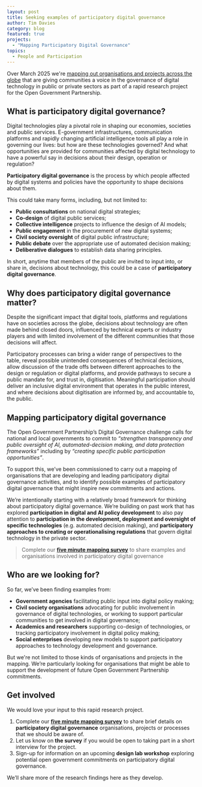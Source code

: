 ```yaml
---
layout: post
title: Seeking examples of participatory digital governance
author: Tim Davies
category: blog
featured: true
projects:
  - "Mapping Participatory Digital Governance"
topics:
  - People and Participation
---
```


Over March 2025 we're [mapping out organisations and projects across the globe](https://forms.gle/FdqS4suJUiXFbgGv5) that are giving communities a voice in the governance of digital technology in public or private sectors as part of a rapid research project for the Open Government Partnership.

<!--more-->

## What is participatory digital governance?

Digital technologies play a pivotal role in shaping our economies, societies and public services. E-government infrastructures, communication platforms and rapidly changing artificial intelligence tools all play a role in governing our lives: but how are these technologies governed? And what opportunities are provided for communities affected by digital technology to have a powerful say in decisions about their design, operation or regulation?

**Participatory digital governance** is the process by which people affected by digital systems and policies have the opportunity to shape decisions about them.

This could take many forms, including, but not limited to:

* **Public consultations** on national digital strategies;
* **Co-design** of digital public services;
* **Collective intelligence** projects to influence the design of AI models;  
* **Public engagement** in the procurement of new digital systems;
* **Civil society oversight** of digital public infrastructure;
* **Public debate** over the appropriate use of automated decision making; 
* **Deliberative dialogues** to establish data sharing principles.

In short, anytime that members of the public are invited to input into, or share in, decisions about technology, this could be a case of **participatory digital governance**.

## Why does participatory digital governance matter?

Despite the significant impact that digital tools, platforms and regulations have on societies across the globe, decisions about technology are often made behind closed doors, influenced by technical experts or industry players and with limited involvement of the different communities that those decisions will affect. 

Participatory processes can bring a wider range of perspectives to the table, reveal possible unintended consequences of technical decisions, allow discussion of the trade offs between different approaches to the design or regulation or digital platforms, and provide pathways to secure a  public mandate for, and trust in, digitisation. Meaningful participation should deliver an inclusive digital environment that operates in the public interest, and where decisions about digitisation are informed by, and accountable to, the public.

## Mapping participatory digital governance 

The Open Government Partnership’s Digital Governance challenge calls for national and local governments to commit to *“strengthen transparency and public oversight of AI, automated-decision making, and data protection frameworks”* including by *“creating specific public participation opportunities”*. 

To support this, we’ve been commissioned to carry out a mapping of organisations that are developing and leading participatory digital governance activities, and to identify possible examples of participatory digital governance that might inspire new commitments and actions.

We’re intentionally starting with a relatively broad framework for thinking about participatory digital governance. We’re building on past work that has explored **participation in digital and AI policy development** to also pay attention to **participation in the development, deployment and oversight of specific technologies** (e.g. automated decision making), and **participatory approaches to creating or operationalising regulations** that govern digital technology in the private sector. 

> Complete our **[five minute mapping survey](https://forms.gle/FdqS4suJUiXFbgGv5)** to share examples and organisations involved in participatory digital governance  

## Who are we looking for?

So far, we’ve been finding examples from:

* **Government agencies** facilitating public input into digital policy making;
* **Civil society organisations** advocating for public involvement in governance of digital technologies, or working to support particular communities to get involved in digital governance;
* **Academics and researchers** supporting co-design of technologies, or tracking participatory involvement in digital policy making;
* **Social enterprises** developing new models to support participatory approaches to technology development and governance.

But we're not limited to those kinds of organisations and projects in the mapping. We’re particularly looking for organisations that might be able to support the development of future Open Government Partnership commitments. 

## Get involved

We would love your input to this rapid research project. 

1. Complete our **[five minute mapping survey](https://forms.gle/FdqS4suJUiXFbgGv5)** to share brief details on **participatory digital governance** organisations, projects or processes that we should be aware of.
2. Let us know on **the survey** if you would be open to taking part in a short interview for the project.
3. Sign-up for information on an upcoming **design lab workshop** exploring potential open government commitments on participatory digital governance.

We’ll share more of the research findings here as they develop. 